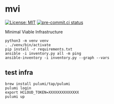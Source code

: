 # mvi

[![License: MIT](https://img.shields.io/badge/License-MIT-blue.svg)](LICENSE)
[![pre-commit.ci status](https://results.pre-commit.ci/badge/github/weastur/mvi/main.svg)](https://results.pre-commit.ci/latest/github/weastur/mvi/main)

Minimal Viable Infrastructure

```shell
python3 -m venv venv
. ./venv/bin/activate
pip install -r requirements.txt
ansible -i inventory.py all -m ping
ansible-inventory -i inventory.py --graph --vars
```

## test infra

```shell
brew install pulumi/tap/pulumi
pulumi login
export HCLOUD_TOKEN=XXXXXXXXXXXXXX
pulumi up
```
